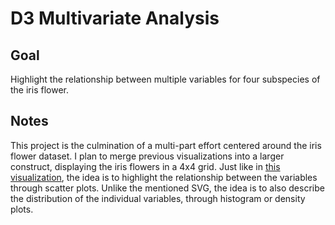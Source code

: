 # D3 Multivariate Analysis

<!-- ## [Live Demo]() -->

## Goal

Highlight the relationship between multiple variables for four subspecies of the iris flower.

## Notes

This project is the culmination of a multi-part effort centered around the iris flower dataset. I plan to merge previous visualizations into a larger construct, displaying the iris flowers in a 4x4 grid.
Just like in [this visualization](https://en.wikipedia.org/wiki/Iris_flower_data_set#/media/File:Iris_dataset_scatterplot.svg), the idea is to highlight the relationship between the variables through scatter plots. Unlike the mentioned SVG, the idea is to also describe the distribution of the individual variables, through histogram or density plots.